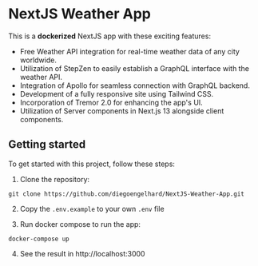# NextJS Weather App

This is a **dockerized** NextJS app with these exciting features:

- Free Weather API integration for real-time weather data of any city worldwide.
- Utilization of StepZen to easily establish a GraphQL interface with the weather API.
- Integration of Apollo for seamless connection with GraphQL backend.
- Development of a fully responsive site using Tailwind CSS.
- Incorporation of Tremor 2.0 for enhancing the app's UI.
- Utilization of Server components in Next.js 13 alongside client components.

## Getting started

To get started with this project, follow these steps:

1. Clone the repository: 
```
git clone https://github.com/diegoengelhard/NextJS-Weather-App.git
```

2. Copy the `.env.example` to your own `.env` file

3. Run docker compose to run the app:
```
docker-compose up
```

4. See the result in http://localhost:3000 